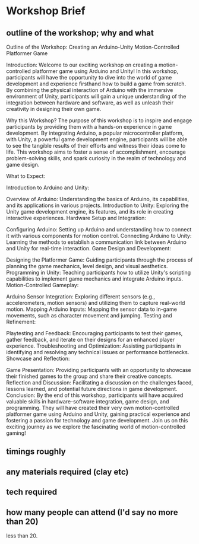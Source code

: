 #  Workshop Brief
## outline of the workshop; why and what
Outline of the Workshop: Creating an Arduino-Unity Motion-Controlled Platformer Game

Introduction:
Welcome to our exciting workshop on creating a motion-controlled platformer game using Arduino and Unity! In this workshop, participants will have the opportunity to dive into the world of game development and experience firsthand how to build a game from scratch. By combining the physical interaction of Arduino with the immersive environment of Unity, participants will gain a unique understanding of the integration between hardware and software, as well as unleash their creativity in designing their own game.

Why this Workshop?
The purpose of this workshop is to inspire and engage participants by providing them with a hands-on experience in game development. By integrating Arduino, a popular microcontroller platform, with Unity, a powerful game development engine, participants will be able to see the tangible results of their efforts and witness their ideas come to life. This workshop aims to foster a sense of accomplishment, encourage problem-solving skills, and spark curiosity in the realm of technology and game design.

What to Expect:

Introduction to Arduino and Unity:

Overview of Arduino: Understanding the basics of Arduino, its capabilities, and its applications in various projects.
Introduction to Unity: Exploring the Unity game development engine, its features, and its role in creating interactive experiences.
Hardware Setup and Integration:

Configuring Arduino: Setting up Arduino and understanding how to connect it with various components for motion control.
Connecting Arduino to Unity: Learning the methods to establish a communication link between Arduino and Unity for real-time interaction.
Game Design and Development:

Designing the Platformer Game: Guiding participants through the process of planning the game mechanics, level design, and visual aesthetics.
Programming in Unity: Teaching participants how to utilize Unity's scripting capabilities to implement game mechanics and integrate Arduino inputs.
Motion-Controlled Gameplay:

Arduino Sensor Integration: Exploring different sensors (e.g., accelerometers, motion sensors) and utilizing them to capture real-world motion.
Mapping Arduino Inputs: Mapping the sensor data to in-game movements, such as character movement and jumping.
Testing and Refinement:

Playtesting and Feedback: Encouraging participants to test their games, gather feedback, and iterate on their designs for an enhanced player experience.
Troubleshooting and Optimization: Assisting participants in identifying and resolving any technical issues or performance bottlenecks.
Showcase and Reflection:

Game Presentation: Providing participants with an opportunity to showcase their finished games to the group and share their creative concepts.
Reflection and Discussion: Facilitating a discussion on the challenges faced, lessons learned, and potential future directions in game development.
Conclusion:
By the end of this workshop, participants will have acquired valuable skills in hardware-software integration, game design, and programming. They will have created their very own motion-controlled platformer game using Arduino and Unity, gaining practical experience and fostering a passion for technology and game development. Join us on this exciting journey as we explore the fascinating world of motion-controlled gaming!
## timings roughly

## any materials required (clay etc)

## tech required 

## how many people can attend (I'd say no more than 20)
less than 20.
